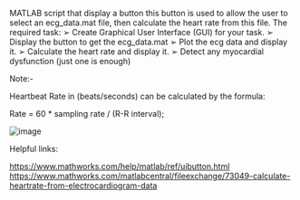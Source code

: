 MATLAB script that display a button this button is used to allow the user to select an ecg_data.mat file, then calculate the heart rate from this file. 
The required task:
➢ Create Graphical User Interface (GUI) for your task.
➢ Display the button to get the ecg_data.mat ➢ Plot the ecg data and display it. 
➢ Calculate the heart rate and display it. 
➢ Detect any myocardial dysfunction (just one is enough)
 
Note:- 
 
Heartbeat Rate in (beats/seconds) can be calculated by the formula: 
 
Rate = 60 * sampling rate / (R-R interval); 
 
 
 ![image](https://github.com/user-attachments/assets/fdedfdd2-7a3d-4095-a99a-db439920bc0f)

Helpful links: 
 
https://www.mathworks.com/help/matlab/ref/uibutton.html 
https://www.mathworks.com/matlabcentral/fileexchange/73049-calculate-heartrate-from-electrocardiogram-data 
